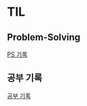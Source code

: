 # TIL

## Problem-Solving

[PS 기록](https://github.com/kkg5/boj#%EB%B0%B1%EC%A4%80boj-)

## 공부 기록

[공부 기록](https://kkg0.tistory.com/category/TIL)
